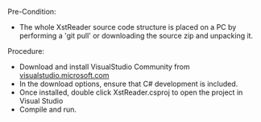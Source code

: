Pre-Condition:
- The whole XstReader source code structure is placed on a PC by performing a 'git pull' or downloading the source zip and unpacking it.

Procedure:
- Download and install VisualStudio Community from [visualstudio.microsoft.com](https://visualstudio.microsoft.com/)
- In the download options, ensure that C# development is included.
- Once installed, double click XstReader.csproj to open the project in Visual  Studio
- Compile and run.
